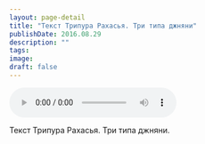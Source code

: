 ```yaml
---
layout: page-detail
title: "Текст Трипура Рахасья. Три типа джняни"
publishDate: 2016.08.29
description: ""
tags:
image:
draft: false
---
```


<audio title="2016.08.29 - Текст Трипура Рахасья. Три типа джняни.mp3" src="https://filer-api.advayta.org/v1.0/public/files/72951" controls=""></audio>

 Текст Трипура Рахасья. Три типа джняни. 

  

